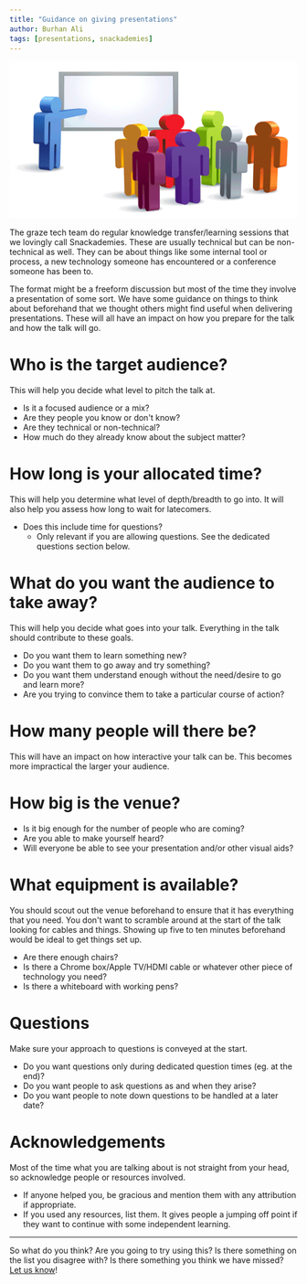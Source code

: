 ```yaml
---
title: "Guidance on giving presentations"
author: Burhan Ali
tags: [presentations, snackademies]
---
```


![Cartoon of meeple in a presentation](/content/images/2018/09/meeple-presentation.png)

The graze tech team do regular knowledge transfer/learning sessions that we lovingly call Snackademies. These are usually technical but can be non-technical as well. They can be about things like some internal tool or process, a new technology someone has encountered or a conference someone has been to.

The format might be a freeform discussion but most of the time they involve a presentation of some sort. We have some guidance on things to think about beforehand that we thought others might find useful when delivering presentations. These will all have an impact on how you prepare for the talk and how the talk will go.

# Who is the target audience?
This will help you decide what level to pitch the talk at.

- Is it a focused audience or a mix?
- Are they people you know or don't know?
- Are they technical or non-technical?
- How much do they already know about the subject matter?

# How long is your allocated time?
This will help you determine what level of depth/breadth to go into. It will also help you assess how long to wait for latecomers.

- Does this include time for questions?
  - Only relevant if you are allowing questions. See the dedicated questions section below.

# What do you want the audience to take away?
This will help you decide what goes into your talk. Everything in the talk should contribute to these goals.

- Do you want them to learn something new?
- Do you want them to go away and try something?
- Do you want them understand enough without the need/desire to go and learn more?
- Are you trying to convince them to take a particular course of action?

# How many people will there be?
This will have an impact on how interactive your talk can be. This becomes more impractical the larger your audience.

# How big is the venue?
- Is it big enough for the number of people who are coming?
- Are you able to make yourself heard?
- Will everyone be able to see your presentation and/or other visual aids?

# What equipment is available?
You should scout out the venue beforehand to ensure that it has everything that you need. You don't want to scramble around at the start of the talk looking for cables and things. Showing up five to ten minutes beforehand would be ideal to get things set up.

- Are there enough chairs?
- Is there a Chrome box/Apple TV/HDMI cable or whatever other piece of technology you need?
- Is there a whiteboard with working pens?

# Questions
Make sure your approach to questions is conveyed at the start.

- Do you want questions only during dedicated question times (eg. at the end)?
- Do you want people to ask questions as and when they arise?
- Do you want people to note down questions to be handled at a later date?

# Acknowledgements
Most of the time what you are talking about is not straight from your head, so acknowledge people or resources involved.

- If anyone helped you, be gracious and mention them with any attribution if appropriate.
- If you used any resources, list them. It gives people a jumping off point if they want to continue with some independent learning.

---

So what do you think? Are you going to try using this? Is there something on the list you disagree with? Is there something you think we have missed? [Let us know](https://twitter.com/snack_overflow "graze tech twitter account")!
